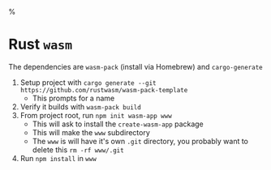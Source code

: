 %

# Rust `wasm`

The dependencies are `wasm-pack` (install via Homebrew) and  `cargo-generate`

1. Setup project with `cargo generate --git https://github.com/rustwasm/wasm-pack-template`
    - This prompts for a name
2. Verify it builds with `wasm-pack build`
3. From project root, run `npm init wasm-app www`
    - This will ask to install the `create-wasm-app` package
    - This will make the `www` subdirectory
    - The `www` is will have it's own `.git` directory, you probably want to delete this `rm -rf www/.git`
4. Run `npm install` in `www`
